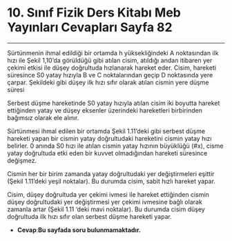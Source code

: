 # 10. Sınıf Fizik Ders Kitabı Meb Yayınları Cevapları Sayfa 82

---

Sürtünmenin ihmal edildiği bir ortamda h yüksekliğindeki A noktasından ilk hızı ile Şekil 1,10’da görüldüğü gibi atılan cisim, atıldığı andan itibaren yer çekimi etkisi ile düşey doğrultuda hızlanarak hareket eder. Cisim, hareketi süresince S0 yatay hızıyla B ve C noktalarından geçip D noktasında yere çarpar. Şekildeki gibi düşey ilk hızı sıfır olarak atılan cismin yere düşme süresi

Serbest düşme hareketinde S0 yatay hızıyla atılan cisim iki boyutta hareket ettiğinden yatay ve düşey eksenler üzerindeki hareketleri birbirinden bağımsız olarak ele alınır.

Sürtünmesi ihmal edilen bir ortamda Şekil 1.11’deki gibi serbest düşme hareketi yapan bir cismin yatay doğrultudaki hareketini cismin yatay hızı belirler. 0 anında S0 hızı ile atılan cismin yatay hızının büyüklüğü (#x), cisme yatay doğrultuda etki eden bir kuvvet olmadığından hareketi süresince değişmez.

Cismin her bir birim zamanda yatay doğrultudaki yer değiştirmeleri eşittir (Şekil 1.11’deki yeşil noktalar). Bu durumda cisim, sabit hızlı hareket yapar.

Cisim, düşey doğrultuda yer çekimi ivmesi ile hareket ettiğinden cismin düşey doğrultudaki yer değiştirmesi yer çekimi ivmesine bağlı olarak zamanla artar (Şekil 1.11 ‘deki mavi noktalar). Bu durumda cisim düşey doğrultuda ilk hızı sıfır olan serbest düşme hareketi yapar.

-   **Cevap**:**Bu sayfada soru bulunmamaktadır.**